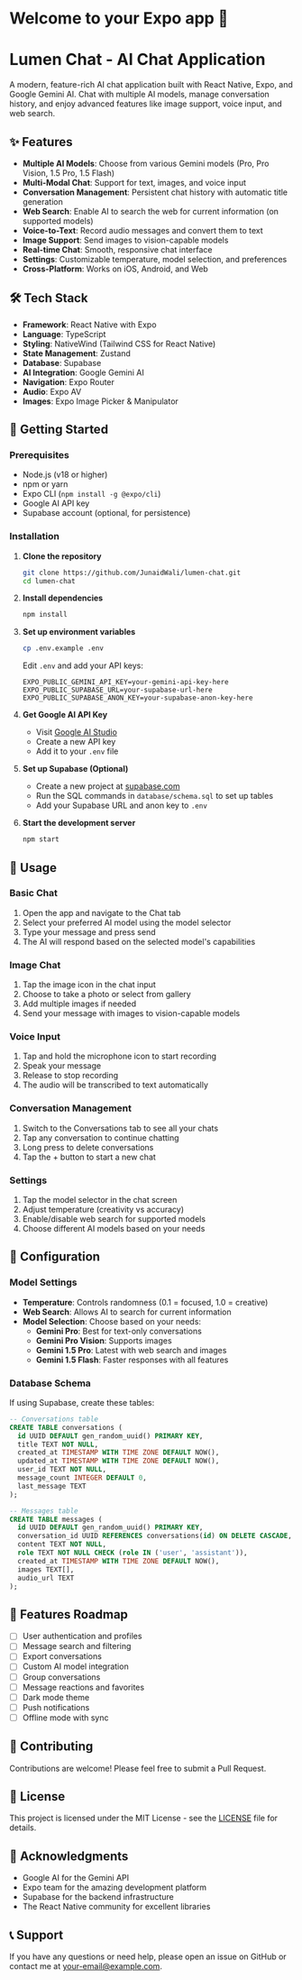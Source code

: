 # Welcome to your Expo app 👋

# Lumen Chat - AI Chat Application

A modern, feature-rich AI chat application built with React Native, Expo, and Google Gemini AI. Chat with multiple AI models, manage conversation history, and enjoy advanced features like image support, voice input, and web search.

## ✨ Features

- **Multiple AI Models**: Choose from various Gemini models (Pro, Pro Vision, 1.5 Pro, 1.5 Flash)
- **Multi-Modal Chat**: Support for text, images, and voice input
- **Conversation Management**: Persistent chat history with automatic title generation
- **Web Search**: Enable AI to search the web for current information (on supported models)
- **Voice-to-Text**: Record audio messages and convert them to text
- **Image Support**: Send images to vision-capable models
- **Real-time Chat**: Smooth, responsive chat interface
- **Settings**: Customizable temperature, model selection, and preferences
- **Cross-Platform**: Works on iOS, Android, and Web

## 🛠 Tech Stack

- **Framework**: React Native with Expo
- **Language**: TypeScript
- **Styling**: NativeWind (Tailwind CSS for React Native)
- **State Management**: Zustand
- **Database**: Supabase
- **AI Integration**: Google Gemini AI
- **Navigation**: Expo Router
- **Audio**: Expo AV
- **Images**: Expo Image Picker & Manipulator

## 🚀 Getting Started

### Prerequisites

- Node.js (v18 or higher)
- npm or yarn
- Expo CLI (`npm install -g @expo/cli`)
- Google AI API key
- Supabase account (optional, for persistence)

### Installation

1. **Clone the repository**

   ```bash
   git clone https://github.com/JunaidWali/lumen-chat.git
   cd lumen-chat
   ```

2. **Install dependencies**

   ```bash
   npm install
   ```

3. **Set up environment variables**

   ```bash
   cp .env.example .env
   ```

   Edit `.env` and add your API keys:

   ```env
   EXPO_PUBLIC_GEMINI_API_KEY=your-gemini-api-key-here
   EXPO_PUBLIC_SUPABASE_URL=your-supabase-url-here
   EXPO_PUBLIC_SUPABASE_ANON_KEY=your-supabase-anon-key-here
   ```

4. **Get Google AI API Key**

   - Visit [Google AI Studio](https://aistudio.google.com/app/apikey)
   - Create a new API key
   - Add it to your `.env` file

5. **Set up Supabase (Optional)**

   - Create a new project at [supabase.com](https://supabase.com)
   - Run the SQL commands in `database/schema.sql` to set up tables
   - Add your Supabase URL and anon key to `.env`

6. **Start the development server**
   ```bash
   npm start
   ```

## 📱 Usage

### Basic Chat

1. Open the app and navigate to the Chat tab
2. Select your preferred AI model using the model selector
3. Type your message and press send
4. The AI will respond based on the selected model's capabilities

### Image Chat

1. Tap the image icon in the chat input
2. Choose to take a photo or select from gallery
3. Add multiple images if needed
4. Send your message with images to vision-capable models

### Voice Input

1. Tap and hold the microphone icon to start recording
2. Speak your message
3. Release to stop recording
4. The audio will be transcribed to text automatically

### Conversation Management

1. Switch to the Conversations tab to see all your chats
2. Tap any conversation to continue chatting
3. Long press to delete conversations
4. Tap the + button to start a new chat

### Settings

1. Tap the model selector in the chat screen
2. Adjust temperature (creativity vs accuracy)
3. Enable/disable web search for supported models
4. Choose different AI models based on your needs

## 🔧 Configuration

### Model Settings

- **Temperature**: Controls randomness (0.1 = focused, 1.0 = creative)
- **Web Search**: Allows AI to search for current information
- **Model Selection**: Choose based on your needs:
  - **Gemini Pro**: Best for text-only conversations
  - **Gemini Pro Vision**: Supports images
  - **Gemini 1.5 Pro**: Latest with web search and images
  - **Gemini 1.5 Flash**: Faster responses with all features

### Database Schema

If using Supabase, create these tables:

```sql
-- Conversations table
CREATE TABLE conversations (
  id UUID DEFAULT gen_random_uuid() PRIMARY KEY,
  title TEXT NOT NULL,
  created_at TIMESTAMP WITH TIME ZONE DEFAULT NOW(),
  updated_at TIMESTAMP WITH TIME ZONE DEFAULT NOW(),
  user_id TEXT NOT NULL,
  message_count INTEGER DEFAULT 0,
  last_message TEXT
);

-- Messages table
CREATE TABLE messages (
  id UUID DEFAULT gen_random_uuid() PRIMARY KEY,
  conversation_id UUID REFERENCES conversations(id) ON DELETE CASCADE,
  content TEXT NOT NULL,
  role TEXT NOT NULL CHECK (role IN ('user', 'assistant')),
  created_at TIMESTAMP WITH TIME ZONE DEFAULT NOW(),
  images TEXT[],
  audio_url TEXT
);
```

## 🎯 Features Roadmap

- [ ] User authentication and profiles
- [ ] Message search and filtering
- [ ] Export conversations
- [ ] Custom AI model integration
- [ ] Group conversations
- [ ] Message reactions and favorites
- [ ] Dark mode theme
- [ ] Push notifications
- [ ] Offline mode with sync

## 🤝 Contributing

Contributions are welcome! Please feel free to submit a Pull Request.

## 📄 License

This project is licensed under the MIT License - see the [LICENSE](LICENSE) file for details.

## 🙏 Acknowledgments

- Google AI for the Gemini API
- Expo team for the amazing development platform
- Supabase for the backend infrastructure
- The React Native community for excellent libraries

## 📞 Support

If you have any questions or need help, please open an issue on GitHub or contact me at your-email@example.com.
